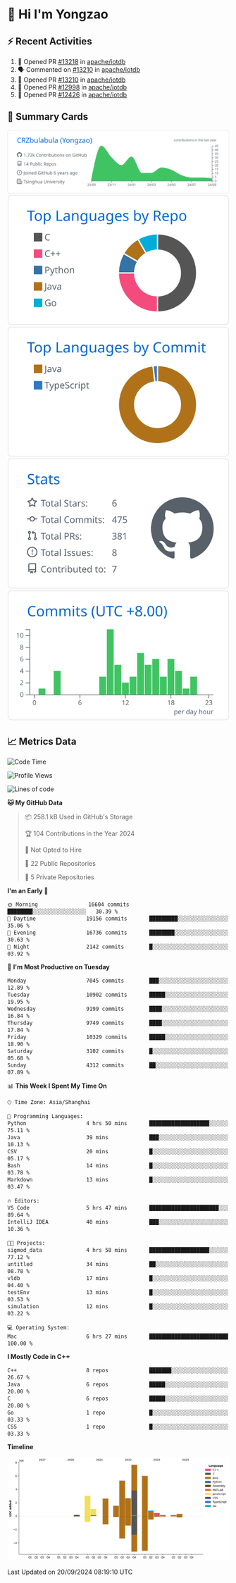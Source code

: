 # 👋 Hi I'm Yongzao

## ⚡ Recent Activities
<!--START_SECTION:activity-->
1. 💪 Opened PR [#13218](https://github.com/apache/iotdb/pull/13218) in [apache/iotdb](https://github.com/apache/iotdb)
2. 🗣 Commented on [#13210](https://github.com/apache/iotdb/pull/13210#issuecomment-2294850976) in [apache/iotdb](https://github.com/apache/iotdb)
3. 💪 Opened PR [#13210](https://github.com/apache/iotdb/pull/13210) in [apache/iotdb](https://github.com/apache/iotdb)
4. 💪 Opened PR [#12998](https://github.com/apache/iotdb/pull/12998) in [apache/iotdb](https://github.com/apache/iotdb)
5. 💪 Opened PR [#12426](https://github.com/apache/iotdb/pull/12426) in [apache/iotdb](https://github.com/apache/iotdb)
<!--END_SECTION:activity-->

## 🎑 Summary Cards

[![](https://raw.githubusercontent.com/CRZbulabula/CRZbulabula/main/profile-summary-card-output/github/0-profile-details.svg)](https://github.com/vn7n24fzkq/github-profile-summary-cards)
[![](https://raw.githubusercontent.com/CRZbulabula/CRZbulabula/main/profile-summary-card-output/github/1-repos-per-language.svg)](https://github.com/vn7n24fzkq/github-profile-summary-cards) [![](https://raw.githubusercontent.com/CRZbulabula/CRZbulabula/main/profile-summary-card-output/github/2-most-commit-language.svg)](https://github.com/vn7n24fzkq/github-profile-summary-cards)
[![](https://raw.githubusercontent.com/CRZbulabula/CRZbulabula/main/profile-summary-card-output/github/3-stats.svg)](https://github.com/vn7n24fzkq/github-profile-summary-cards) [![](https://raw.githubusercontent.com/CRZbulabula/CRZbulabula/main/profile-summary-card-output/github/4-productive-time.svg)](https://github.com/vn7n24fzkq/github-profile-summary-cards)

## 📈 Metrics Data

<!--START_SECTION:waka-->
![Code Time](http://img.shields.io/badge/Code%20Time-686%20hrs%206%20mins-blue)

![Profile Views](http://img.shields.io/badge/Profile%20Views-5-blue)

![Lines of code](https://img.shields.io/badge/From%20Hello%20World%20I%27ve%20Written-31.8%20million%20lines%20of%20code-blue)

**🐱 My GitHub Data** 

> 📦 258.1 kB Used in GitHub's Storage 
 > 
> 🏆 104 Contributions in the Year 2024
 > 
> 🚫 Not Opted to Hire
 > 
> 📜 22 Public Repositories 
 > 
> 🔑 5 Private Repositories 
 > 
**I'm an Early 🐤** 

```text
🌞 Morning                16604 commits       ████████░░░░░░░░░░░░░░░░░   30.39 % 
🌆 Daytime                19156 commits       █████████░░░░░░░░░░░░░░░░   35.06 % 
🌃 Evening                16736 commits       ████████░░░░░░░░░░░░░░░░░   30.63 % 
🌙 Night                  2142 commits        █░░░░░░░░░░░░░░░░░░░░░░░░   03.92 % 
```
📅 **I'm Most Productive on Tuesday** 

```text
Monday                   7045 commits        ███░░░░░░░░░░░░░░░░░░░░░░   12.89 % 
Tuesday                  10902 commits       █████░░░░░░░░░░░░░░░░░░░░   19.95 % 
Wednesday                9199 commits        ████░░░░░░░░░░░░░░░░░░░░░   16.84 % 
Thursday                 9749 commits        ████░░░░░░░░░░░░░░░░░░░░░   17.84 % 
Friday                   10329 commits       █████░░░░░░░░░░░░░░░░░░░░   18.90 % 
Saturday                 3102 commits        █░░░░░░░░░░░░░░░░░░░░░░░░   05.68 % 
Sunday                   4312 commits        ██░░░░░░░░░░░░░░░░░░░░░░░   07.89 % 
```


📊 **This Week I Spent My Time On** 

```text
🕑︎ Time Zone: Asia/Shanghai

💬 Programming Languages: 
Python                   4 hrs 50 mins       ███████████████████░░░░░░   75.11 % 
Java                     39 mins             ███░░░░░░░░░░░░░░░░░░░░░░   10.13 % 
CSV                      20 mins             █░░░░░░░░░░░░░░░░░░░░░░░░   05.17 % 
Bash                     14 mins             █░░░░░░░░░░░░░░░░░░░░░░░░   03.78 % 
Markdown                 13 mins             █░░░░░░░░░░░░░░░░░░░░░░░░   03.47 % 

🔥 Editors: 
VS Code                  5 hrs 47 mins       ██████████████████████░░░   89.64 % 
IntelliJ IDEA            40 mins             ███░░░░░░░░░░░░░░░░░░░░░░   10.36 % 

🐱‍💻 Projects: 
sigmod_data              4 hrs 58 mins       ███████████████████░░░░░░   77.12 % 
untitled                 34 mins             ██░░░░░░░░░░░░░░░░░░░░░░░   08.78 % 
vldb                     17 mins             █░░░░░░░░░░░░░░░░░░░░░░░░   04.40 % 
testEnv                  13 mins             █░░░░░░░░░░░░░░░░░░░░░░░░   03.53 % 
simulation               12 mins             █░░░░░░░░░░░░░░░░░░░░░░░░   03.22 % 

💻 Operating System: 
Mac                      6 hrs 27 mins       █████████████████████████   100.00 % 
```

**I Mostly Code in C++** 

```text
C++                      8 repos             ███████░░░░░░░░░░░░░░░░░░   26.67 % 
Java                     6 repos             █████░░░░░░░░░░░░░░░░░░░░   20.00 % 
C                        6 repos             █████░░░░░░░░░░░░░░░░░░░░   20.00 % 
Go                       1 repo              █░░░░░░░░░░░░░░░░░░░░░░░░   03.33 % 
CSS                      1 repo              █░░░░░░░░░░░░░░░░░░░░░░░░   03.33 % 
```



**Timeline**

![Lines of Code chart](https://raw.githubusercontent.com/CRZbulabula/CRZbulabula/main/assets/bar_graph.png)


 Last Updated on 20/09/2024 08:19:10 UTC
<!--END_SECTION:waka-->

